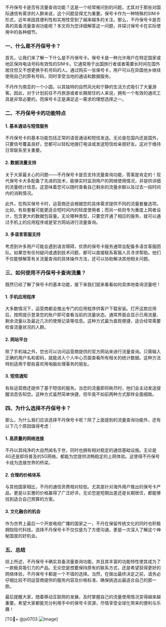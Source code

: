 不丹保号卡是否有流量查询功能？这是一个经常被问到的问题，尤其对于那些对国际通信有需求的人群来说，这个问题显得尤为重要。保号卡作为一种特殊的SIM卡形式，近年来因其便利性和实用性受到了越来越多的关注。那么，不丹保号卡是否真的具备流量查询功能呢？本文将为您详细解答这一问题，并探讨保号卡在实际使用中的各种细节。

### 一、什么是不丹保号卡？

首先，让我们来了解一下什么是不丹保号卡。保号卡是一种允许用户在特定国家或地区保持电话号码有效性的SIM卡。它通常用于出国旅行者或者需要长时间在国外居住但又不想更换手机号码的人。通过购买一张保号卡，用户可以在异国他乡继续使用自己的原有号码，同时享受当地的通话和数据服务。

不丹作为南亚的一个小国，以其独特的自然风光和宁静的生活方式吸引了大量游客。因此，对于计划前往不丹旅游或者长期居住的人来说，拥有一个有效的通讯工具是非常必要的。而保号卡正是满足这一需求的理想选择之一。

### 二、不丹保号卡的功能特点

#### 1. 基本通话与短信服务
不丹保号卡的基本功能包括正常的语音通话和短信发送。无论是在国内还是国外，只要信号覆盖良好，您都可以轻松地拨打电话或发送短信给亲朋好友。这对于维持日常联系至关重要。

#### 2. 数据流量支持
关于大家最关心的问题——不丹保号卡是否支持流量查询功能，答案是肯定的！现代保号卡大多配备了先进的技术，能够实时监测用户的网络使用情况，并提供详细的流量统计信息。这意味着您可以随时查看自己剩余的流量余额以及过去一段时间内的消耗情况。

此外，在购买保号卡时，运营商还会根据您的具体需求提供不同的流量套餐选项。比如，有些套餐可能更适合短时间内的轻度使用者；而另一些则专为重度上网者设计，包含更大的数据包容量。无论哪种类型，只要您开通了相应的服务，就可以通过手机上的应用程序或是官方网站进行流量查询。

#### 3. 多语言客服支持
考虑到许多用户可能会遇到语言障碍，优质的保号卡服务通常会配备多语言客服团队。如果您有任何疑问或遇到技术问题，都可以直接联系客服人员寻求帮助。他们不仅能够解答有关流量查询的具体操作方法，还可以协助解决其他相关问题。

### 三、如何使用不丹保号卡查询流量？

既然已经了解了保号卡的基本功能，接下来我们就来看看如何具体地查询流量吧！

#### 1. 手机应用程序
大多数情况下，运营商都会推出专门的应用程序供客户下载安装。打开这款应用后，按照提示登录您的账户即可查看当前的流量状态。通常界面会显示已用流量、剩余流量以及最近几次的使用记录等信息。这种方式最为直观便捷，适合经常需要检查流量状况的人群。

#### 2. 网站平台
除了手机端之外，您也可以访问运营商提供的官方网站来进行流量查询。只需输入正确的用户名和密码，就能进入个人中心页面查看所有相关的统计数据。这种方法特别适用于那些喜欢用电脑处理事务的朋友。

#### 3. 短信通知
有些运营商还提供了基于短信的服务。当您的流量即将耗尽时，他们会主动发送提醒消息告知您。这种方式虽然简单快捷，但毕竟不如前两种方式那样全面细致。

### 四、为什么选择不丹保号卡？

那么，为什么我们应该选择不丹保号卡呢？除了上面提到的流量查询功能外，还有以下几个原因值得考虑：

#### 1. 高质量的网络连接
不丹以其纯净的大自然闻名于世，同时也拥有相对稳定的通信基础设施。无论是4G还是即将普及的5G网络，都能为您提供流畅稳定的上网体验。这使得不丹保号卡成为连接世界的桥梁。

#### 2. 合理的价格体系
与其他国家相比，不丹的通信资费相对较低。尤其是针对海外用户推出的保号卡产品，更是以实惠的价格赢得了广泛好评。无论您是短期出差还是长期居住，都能够找到适合自己预算的方案。

#### 3. 文化融合的机会
作为世界上最后一个开放电视广播的国家之一，不丹在保留传统文化的同时也积极拥抱现代科技。选择不丹保号卡不仅仅是为了方便沟通，更是一次深入了解这个神秘国度的好机会。

### 五、总结

综上所述，不丹保号卡确实具备流量查询功能，并且其丰富的功能特性使其成为了一款极具吸引力的产品。无论您是想要保持原有的联系方式，还是希望获得更好的网络体验，不丹保号卡都是一个不错的选择。当然，在做出最终决定之前，请务必仔细比较不同运营商提供的服务内容及价格标准，确保挑选出最适合自己的那一款。

最后提醒大家，随着移动互联网的发展，及时掌握自己的流量使用情况变得越来越重要。希望大家都能充分利用手中的保号卡资源，尽情享受全球化带来的便利与乐趣！

[TG💪+ @jx0703 ![Image](https://github.com/user-attachments/assets/dbca1d08-cadb-493c-b0ec-ad6f7a83f270)]